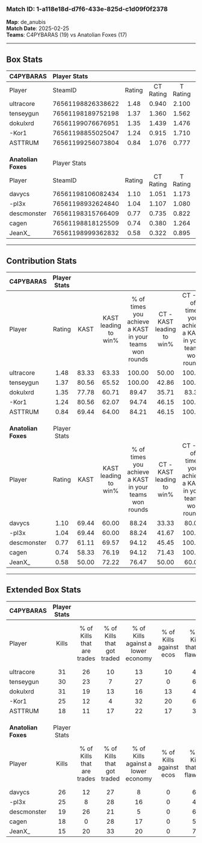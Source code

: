 ### Match ID: 1-a118e18d-d7f6-433e-825d-c1d09f0f2378  
**Map**: de_anubis  
**Match Date**: 2025-02-25  
**Teams**: C4PYBARAS (19) vs Anatolian Foxes (17)  

---  

## Box Stats  

| **C4PYBARAS**       | Player Stats      |        |           |          |       |      |       |         |        |      |     |
| :- | :- | :-: | :-: | :-: | :-: | :-: | :-: | :-: | :-: | :-: | :-: |
| Player              | SteamID           | Rating | CT Rating | T Rating | KAST  | ADR  | Kills | Assists | Deaths | K/D  | HS% |
| uItracore           | 76561198826338622 |  1.48  |   0.940   |  2.100   | 83.33 | 90.1 |  31   |    9    |   17   | 1.82 | 54  |
| tenseygun           | 76561198189752198 |  1.37  |   1.360   |  1.562   | 80.56 | 85.2 |  30   |    9    |   20   | 1.50 | 33  |
| dokulxrd            | 76561199076676951 |  1.35  |   1.439   |  1.476   | 77.78 | 96.9 |  31   |    9    |   24   | 1.29 | 54  |
| -Kor1               | 76561198855025047 |  1.24  |   0.915   |  1.710   | 80.56 | 76.9 |  25   |    3    |   18   | 1.39 | 52  |
| ASTTRUM             | 76561199256073804 |  0.84  |   1.076   |  0.777   | 69.44 | 54.1 |  18   |    7    |   24   | 0.75 | 50  |
|                     |                   |        |           |          |       |      |       |         |        |      |     |
|                     |                   |        |           |          |       |      |       |         |        |      |     |
|                     |                   |        |           |          |       |      |       |         |        |      |     |
| **Anatolian Foxes** | Player Stats      |        |           |          |       |      |       |         |        |      |     |
| Player              | SteamID           | Rating | CT Rating | T Rating | KAST  | ADR  | Kills | Assists | Deaths | K/D  | HS% |
| davycs              | 76561198106082434 |  1.10  |   1.051   |  1.173   | 69.44 | 91.8 |  26   |    9    |   28   | 0.93 | 57  |
| -pl3x               | 76561198932624840 |  1.04  |   1.107   |  1.080   | 69.44 | 77.9 |  25   |    4    |   26   | 0.96 | 68  |
| descmonster         | 76561198315766409 |  0.77  |   0.735   |  0.822   | 61.11 | 52.3 |  19   |    4    |   25   | 0.76 | 10  |
| cagen               | 76561198818125509 |  0.74  |   0.380   |  1.264   | 58.33 | 66.0 |  18   |    5    |   27   | 0.67 | 50  |
| JeanX_              | 76561198999362832 |  0.58  |   0.322   |  0.895   | 50.00 | 64.2 |  15   |    6    |   29   | 0.52 | 86  |
---  

## Contribution Stats  

| **C4PYBARAS**       | Player Stats |       |                      |                                                        |                           |                                                             |                          |                                                            |
| :- | :-: | :-: | :-: | :-: | :-: | :-: | :-: | :-: |
| Player              |    Rating    | KAST  | KAST leading to win% | % of times you achieve a KAST in your teams won rounds | CT - KAST leading to win% | CT - % of times you achieve a KAST in your teams won rounds | T - KAST leading to win% | T - % of times you achieve a KAST in your teams won rounds |
| uItracore           |     1.48     | 83.33 |        63.33         |                         100.00                         |           50.00           |                           100.00                            |          72.22           |                           100.00                           |
| tenseygun           |     1.37     | 80.56 |        65.52         |                         100.00                         |           42.86           |                           100.00                            |          86.67           |                           100.00                           |
| dokulxrd            |     1.35     | 77.78 |        60.71         |                         89.47                          |           35.71           |                            83.33                            |          85.71           |                           92.31                            |
| -Kor1               |     1.24     | 80.56 |        62.07         |                         94.74                          |           46.15           |                           100.00                            |          75.00           |                           92.31                            |
| ASTTRUM             |     0.84     | 69.44 |        64.00         |                         84.21                          |           46.15           |                           100.00                            |          83.33           |                           76.92                            |
|                     |              |       |                      |                                                        |                           |                                                             |                          |                                                            |
|                     |              |       |                      |                                                        |                           |                                                             |                          |                                                            |
|                     |              |       |                      |                                                        |                           |                                                             |                          |                                                            |
| **Anatolian Foxes** | Player Stats |       |                      |                                                        |                           |                                                             |                          |                                                            |
| Player              |    Rating    | KAST  | KAST leading to win% | % of times you achieve a KAST in your teams won rounds | CT - KAST leading to win% | CT - % of times you achieve a KAST in your teams won rounds | T - KAST leading to win% | T - % of times you achieve a KAST in your teams won rounds |
| davycs              |     1.10     | 69.44 |        60.00         |                         88.24                          |           33.33           |                            80.00                            |          84.62           |                           91.67                            |
| -pl3x               |     1.04     | 69.44 |        60.00         |                         88.24                          |           41.67           |                           100.00                            |          76.92           |                           83.33                            |
| descmonster         |     0.77     | 61.11 |        69.57         |                         94.12                          |           45.45           |                           100.00                            |          91.67           |                           91.67                            |
| cagen               |     0.74     | 58.33 |        76.19         |                         94.12                          |           71.43           |                           100.00                            |          78.57           |                           91.67                            |
| JeanX_              |     0.58     | 50.00 |        72.22         |                         76.47                          |           50.00           |                            60.00                            |          83.33           |                           83.33                            |
---  

## Extended Box Stats  

| **C4PYBARAS**       | Player Stats |                            |                            |                                    |                         |                              |                                 |        |                             |                                     |                          |                               |                            |
| :- | :-: | :-: | :-: | :-: | :-: | :-: | :-: | :-: | :-: | :-: | :-: | :-: | :-: |
| Player              |    Kills     | % of Kills that are trades | % of Kills that got traded | % of Kills against a lower economy | % of Kills against ecos | % of Kills that are flawless | % of Kills that are close duels | Deaths | % of Deaths that get traded | % of Deaths against a lower economy | % of Deaths against ecos | % of Deaths that are flawless | % of Deaths that are close |
| uItracore           |      31      |             26             |             10             |                 13                 |           10            |              48              |               16                |   17   |             18              |                 12                  |            0             |              53               |             0              |
| tenseygun           |      30      |             23             |             7              |                 27                 |            0            |              67              |                7                |   20   |             30              |                  5                  |            0             |              70               |             0              |
| dokulxrd            |      31      |             19             |             13             |                 16                 |           13            |              45              |               13                |   24   |             29              |                 13                  |            4             |              33               |             17             |
| -Kor1               |      25      |             12             |             4              |                 32                 |           20            |              68              |                4                |   18   |             28              |                 11                  |            0             |              72               |             6              |
| ASTTRUM             |      18      |             11             |             17             |                 22                 |           17            |              39              |                6                |   24   |             29              |                 13                  |            0             |              79               |             0              |
|                     |              |                            |                            |                                    |                         |                              |                                 |        |                             |                                     |                          |                               |                            |
|                     |              |                            |                            |                                    |                         |                              |                                 |        |                             |                                     |                          |                               |                            |
|                     |              |                            |                            |                                    |                         |                              |                                 |        |                             |                                     |                          |                               |                            |
| **Anatolian Foxes** | Player Stats |                            |                            |                                    |                         |                              |                                 |        |                             |                                     |                          |                               |                            |
| Player              |    Kills     | % of Kills that are trades | % of Kills that got traded | % of Kills against a lower economy | % of Kills against ecos | % of Kills that are flawless | % of Kills that are close duels | Deaths | % of Deaths that get traded | % of Deaths against a lower economy | % of Deaths against ecos | % of Deaths that are flawless | % of Deaths that are close |
| davycs              |      26      |             12             |             27             |                 8                  |            0            |              65              |                4                |   28   |              7              |                 11                  |            0             |              57               |             14             |
| -pl3x               |      25      |             8              |             28             |                 16                 |            0            |              44              |                4                |   26   |             12              |                  4                  |            0             |              54               |             8              |
| descmonster         |      19      |             26             |             21             |                 5                  |            0            |              68              |                5                |   25   |              0              |                  4                  |            0             |              80               |             0              |
| cagen               |      18      |             0              |             28             |                 17                 |            0            |              56              |                0                |   27   |             19              |                 11                  |            0             |              48               |             11             |
| JeanX_              |      15      |             20             |             33             |                 20                 |            0            |              73              |               13                |   29   |             10              |                 10                  |            0             |              45               |             14             |
